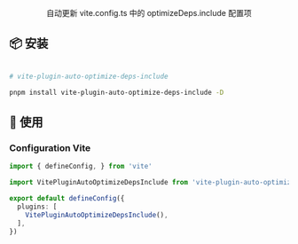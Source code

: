 
<p align="center">
自动更新 vite.config.ts 中的 optimizeDeps.include 配置项
</p>

## 📦 安装

```bash

# vite-plugin-auto-optimize-deps-include

pnpm install vite-plugin-auto-optimize-deps-include -D

```


## 🦄 使用

### Configuration Vite

```ts
import { defineConfig, } from 'vite'

import VitePluginAutoOptimizeDepsInclude from 'vite-plugin-auto-optimize-deps-include'

export default defineConfig({
  plugins: [
    VitePluginAutoOptimizeDepsInclude(),
  ],
})
```